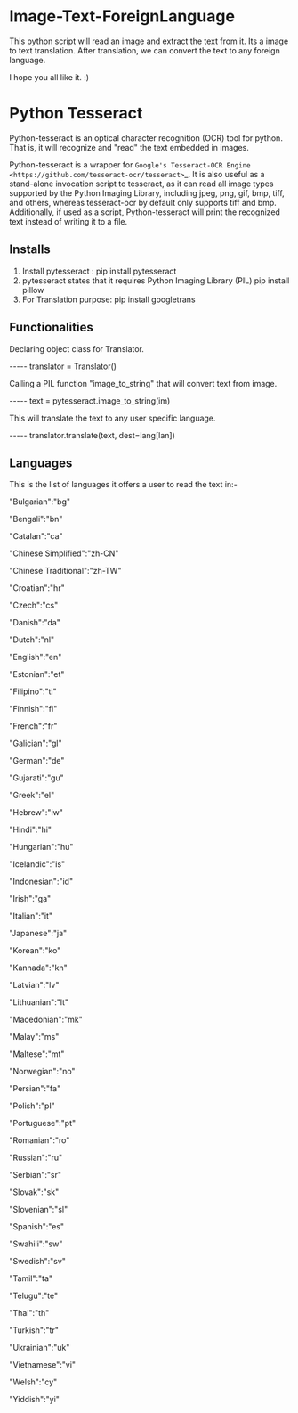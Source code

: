 # Image-Text-ForeignLanguage

This python script will read an image and extract the text from it. Its a image to text translation. After translation, we can convert the text to any foreign language.

I hope you all like it. :)


Python Tesseract
================

Python-tesseract is an optical character recognition (OCR) tool for python.
That is, it will recognize and "read" the text embedded in images.

Python-tesseract is a wrapper for `Google's Tesseract-OCR Engine <https://github.com/tesseract-ocr/tesseract>`_. It is also useful as a
stand-alone invocation script to tesseract, as it can read all image types
supported by the Python Imaging Library, including jpeg, png, gif, bmp, tiff,
and others, whereas tesseract-ocr by default only supports tiff and bmp.
Additionally, if used as a script, Python-tesseract will print the recognized
text instead of writing it to a file.

Installs
--------

1. Install pytesseract : pip install pytesseract
2. pytesseract states that it requires Python Imaging Library (PIL) 
  pip install pillow
3. For Translation purpose:
  pip install googletrans
  
Functionalities
---------------

Declaring object class for Translator.

----- translator = Translator()

Calling a PIL function "image_to_string" that will convert text from image.

----- text = pytesseract.image_to_string(im)

This will translate the text to any user specific language.

----- translator.translate(text, dest=lang[lan])


Languages 
---------


This is the list of languages it offers a user to read the text in:-

"Bulgarian":"bg"
 

"Bengali":"bn"
 

"Catalan":"ca"
 

"Chinese Simplified":"zh-CN"
 

"Chinese Traditional":"zh-TW"
 

"Croatian":"hr"
 

"Czech":"cs"
 

"Danish":"da"
 

"Dutch":"nl"
 

"English":"en"
 

"Estonian":"et"
 

"Filipino":"tl"
 

"Finnish":"fi"
 

"French":"fr"
 

"Galician":"gl"
 

"German":"de"
 

"Gujarati":"gu"
 

"Greek":"el"
 

"Hebrew":"iw"
 

"Hindi":"hi"
 

"Hungarian":"hu"
 

"Icelandic":"is"
 

"Indonesian":"id"
 

"Irish":"ga"
 

"Italian":"it"
 

"Japanese":"ja"
 

"Korean":"ko"
 

"Kannada":"kn"
 

"Latvian":"lv"
 

"Lithuanian":"lt"
 

"Macedonian":"mk"
 

"Malay":"ms"
 

"Maltese":"mt"
 

"Norwegian":"no"
 

"Persian":"fa"
 

"Polish":"pl"
 

"Portuguese":"pt"
 

"Romanian":"ro"
 

"Russian":"ru"
 

"Serbian":"sr"
 

"Slovak":"sk"
 

"Slovenian":"sl"
 

"Spanish":"es"
 

"Swahili":"sw"
 

"Swedish":"sv"
 

"Tamil":"ta"
 

"Telugu":"te"
 

"Thai":"th"
 

"Turkish":"tr"
 

"Ukrainian":"uk"
 

"Vietnamese":"vi"
 

"Welsh":"cy"
 

"Yiddish":"yi"
